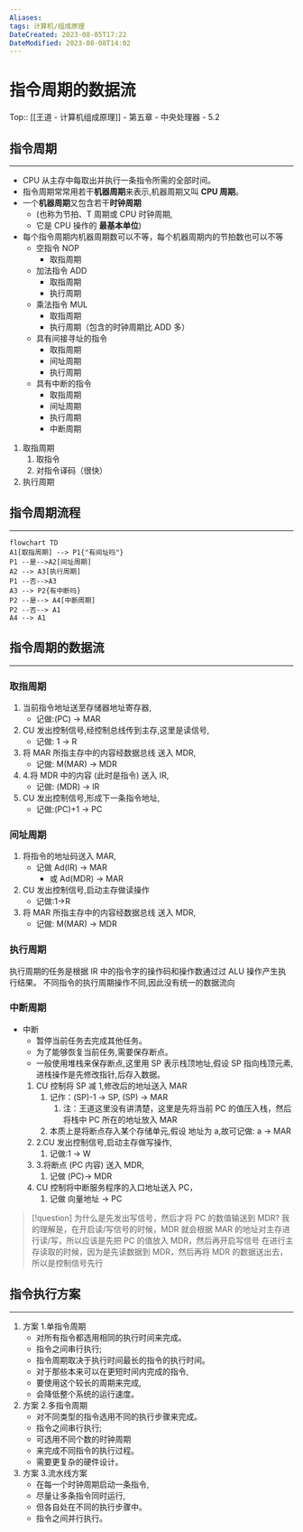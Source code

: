```yaml
---
Aliases: 
tags: 计算机/组成原理 
DateCreated: 2023-08-05T17:22
DateModified: 2023-08-08T14:02
---
```

# 指令周期的数据流

Top:: [[王道 - 计算机组成原理]] - 第五章 - 中央处理器 - 5.2

## 指令周期
---
- CPU 从主存中每取出并执行一条指令所需的全部时间。
- 指令周期常常用若干**机器周期**来表示,机器周期又叫 **CPU 周期**。
- 一个**机器周期**又包含若干**时钟周期**
	- (也称为节拍、T 周期或 CPU 时钟周期,
	- 它是 CPU 操作的 **最基本单位**)
- 每个指令周期内机器周期数可以不等，每个机器周期内的节拍数也可以不等
	- 空指令 NOP
		- 取指周期
	- 加法指令 ADD
		- 取指周期
		- 执行周期
	- 乘法指令 MUL
		- 取指周期
		- 执行周期（包含的时钟周期比 ADD 多）
	- 具有间接寻址的指令
		- 取指周期
		- 间址周期
		- 执行周期
	- 具有中断的指令
		- 取指周期
		- 间址周期
		- 执行周期
		- 中断周期
1. 取指周期
	1. 取指令
	2. 对指令译码（很快）
2. 执行周期

## 指令周期流程
---

 ```mermaid
flowchart TD
A1[取指周期] --> P1{"有间址吗"}
P1 --是-->A2[间址周期]
A2 --> A3[执行周期]
P1 --否-->A3
A3 --> P2{有中断吗}
P2 --是--> A4[中断周期]
P2 --否--> A1
A4 --> A1
```

## 指令周期的数据流
---
### 取指周期

1. 当前指令地址送至存储器地址寄存器,
	- 记做:(PC) -> MAR
2. CU 发出控制信号,经控制总线传到主存,这里是读信号,
	- 记做: 1 -> R
3. 将 MAR 所指主存中的内容经数据总线 送入 MDR,
	- 记做: M(MAR) -> MDR
4. 4.将 MDR 中的内容 (此时是指令) 送入 IR,
	- 记做: (MDR) -> IR
5. CU 发出控制信号,形成下一条指令地址,
	- 记做:(PC)+1 -> PC
### 间址周期

1. 将指令的地址码送入 MAR,
	- 记做 Ad(IR) -> MAR
		- 或 Ad(MDR) -> MAR
2. CU 发出控制信号,启动主存做读操作
	- 记做:1→R
3. 将 MAR 所指主存中的内容经数据总线 送入 MDR,
	- 记做: M(MAR) -> MDR  

### 执行周期

执行周期的任务是根据 IR 中的指令字的操作码和操作数通过过 ALU 操作产生执行结果。
不同指令的执行周期操作不同,因此没有统一的数据流向

### 中断周期

- 中断
	- 暂停当前任务去完成其他任务。
	- 为了能够恢复当前任务,需要保存断点。
	- 一般使用堆栈来保存断点,这里用 SP 表示栈顶地址,假设 SP 指向栈顶元素,进栈操作是先修改指针,后存入数据。
	1. CU 控制将 SP 减 1,修改后的地址送入 MAR
		1. 记作：(SP)-1 -> SP, (SP) -> MAR
			1. 注：王道这里没有讲清楚，这里是先将当前 PC 的值压入栈，然后将栈中 PC 所在的地址放入 MAR
		2. 本质上是将断点存入某个存储单元,假设 地址为 a,故可记做: a -> MAR
	2. 2.CU 发出控制信号,启动主存做写操作,
		1. 记做:1 -> W
	3. 3.将断点 (PC 内容) 送入 MDR,
		1. 记做 (PC)→ MDR
	4. CU 控制将中断服务程序的入口地址送入 PC，
		1. 记做 向量地址 -> PC

> [!question] 为什么是先发出写信号，然后才将 PC 的数值输送到 MDR?
> 我的理解是，在开启读/写信号的时候，MDR 就会根据 MAR 的地址对主存进行读/写，所以应该是先把 PC 的值放入 MDR，然后再开启写信号
> 在进行主存读取的时候，因为是先读数据到 MDR，然后再将 MDR 的数据送出去，所以是控制信号先行


## 指令执行方案
---
1. 方案 1.单指令周期
	- 对所有指令都选用相同的执行时间来完成。
	- 指令之间串行执行;
	- 指令周期取决于执行时间最长的指令的执行时间。
	- 对于那些本来可以在更短时间内完成的指令,
	- 要使用这个较长的周期来完成,
	- 会降低整个系统的运行速度。
2. 方案 2.多指令周期
	- 对不同类型的指令选用不同的执行步骤来完成。
	- 指令之间串行执行;
	- 可选用不同个数的时钟周期
	- 来完成不同指令的执行过程。
	- 需要更复杂的硬件设计。
3. 方案 3.流水线方案
	- 在每一个时钟周期启动一条指令,
	- 尽量让多条指令同时运行,
	- 但各自处在不同的执行步骤中。
	- 指令之间并行执行。
